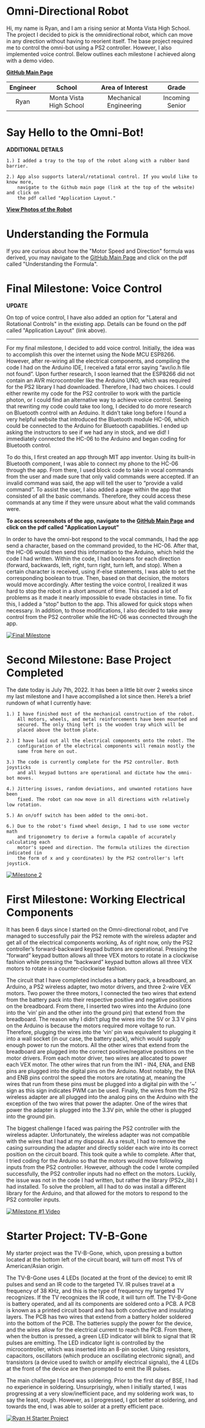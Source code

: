 ﻿# Omni-Directional Robot
Hi, my name is Ryan, and I am a rising senior at Monta Vista High School. The project I decided to pick is the omnidirectional robot, which can move in any direction without having to reorient itself. The base project required me to control the omni-bot using a PS2 controller. However, I also implemented voice control. Below outlines each milestone I achieved along with a demo video.

[**GitHub Main Page**](https://github.com/BlueStamp-Engineering-2022/RyanH_BSE_Project/tree/main)

| **Engineer** | **School** | **Area of Interest** | **Grade** |
|:--:|:--:|:--:|:--:|
| Ryan | Monta Vista High School | Mechanical Engineering | Incoming Senior

# Say Hello to the Omni-Bot!

**ADDITIONAL DETAILS**

    1.) I added a tray to the top of the robot along with a rubber band barrier.
 
    2.) App also supports lateral/rotational control. If you would like to know more, 
        navigate to the Github main page (link at the top of the website) and click on 
        the pdf called "Application Layout."

[**View Photos of the Robot**](https://photos.app.goo.gl/zVYusukSLiF1Nnch8)

# Understanding the Formula
If you are curious about how the "Motor Speed and Direction" formula was derived, you may navigate to the [GitHub Main Page](https://github.com/BlueStamp-Engineering-2022/RyanH_BSE_Project/tree/main) and click on the pdf called "Understanding the Formula". 

# Final Milestone: Voice Control

**UPDATE**

On top of voice control, I have also added an option for "Lateral and Rotational Controls" in the existing app. Details can be found on the pdf called "Application Layout" (link above).

----------

For my final milestone, I decided to add voice control. Initially, the idea was to accomplish this over the internet using the Node MCU ESP8266. However, after re-wiring all the electrical components, and compiling the code I had on the Arduino IDE, I received a fatal error saying “avr/io.h file not found”. Upon further research, I soon learned that the ESP8266 did not contain an AVR microcontroller like the Arduino UNO, which was required for the PS2 library I had downloaded. Therefore, I had two choices. I could either rewrite my code for the PS2 controller to work with the particle photon, or I could find an alternative way to achieve voice control. Seeing that rewriting my code could take too long, I decided to do more research on Bluetooth control with an Arduino. It didn’t take long before I found a very helpful website that introduced the Bluetooth module HC-06, which could be connected to the Arduino for Bluetooth capabilities. I ended up asking the instructors to see if we had any in stock, and we did! I immediately connected the HC-06 to the Arduino and began coding for Bluetooth control. 

To do this, I first created an app through MIT app inventor. Using its built-in Bluetooth component, I was able to connect my phone to the HC-06 through the app. From there, I used block code to take in vocal commands from the user and made sure that only valid commands were accepted. If an invalid command was said, the app will tell the user to “provide a valid command”. To assist the user, I also added a page within the app that consisted of all the basic commands. Therefore, they could access these commands at any time if they were unsure about what the valid commands were. 

****To access screenshots of the app, navigate to the [GitHub Main Page](https://github.com/BlueStamp-Engineering-2022/RyanH_BSE_Project/tree/main) and click on the pdf called "Application Layout"****

In order to have the omni-bot respond to the vocal commands, I had the app send a character, based on the command provided, to the HC-06. After that, the HC-06 would then send this information to the Arduino, which held the code I had written. Within the code, I had booleans for each direction (forward, backwards, left, right, turn right, turn left, and stop). When a certain character is received, using if-else statements, I was able to set the corresponding boolean to true. Then, based on that decision, the motors would move accordingly. After testing the voice control, I realized it was hard to stop the robot in a short amount of time. This caused a lot of problems as it made it nearly impossible to evade obstacles in time. To fix this, I added a “stop” button to the app. This allowed for quick stops when necessary. In addition, to those modifications, I also decided to take away control from the PS2 controller while the HC-06 was connected through the app. 

[![Final Milestone](https://res.cloudinary.com/marcomontalbano/image/upload/v1658525335/video_to_markdown/images/youtube--Z5iSiJXumOA-c05b58ac6eb4c4700831b2b3070cd403.jpg)](https://www.youtube.com/watch?v=Z5iSiJXumOA "Milestone 3")


# Second Milestone: Base Project Completed
The date today is July 7th, 2022. It has been a little bit over 2 weeks since my last milestone and I have accomplished a lot since then. Here’s a brief rundown of what I currently have: 

    1.) I have finished most of the mechanical construction of the robot. 
        All motors, wheels, and metal reinforcements have been mounted and 
        secured. The only thing left is the wooden tray which will be 
        placed above the bottom plate. 
  
    2.) I have laid out all the electrical components onto the robot. The 
        configuration of the electrical components will remain mostly the 
        same from here on out.
 
    3.) The code is currently complete for the PS2 controller. Both joysticks 
        and all keypad buttons are operational and dictate how the omni-bot moves. 
 
    4.) Jittering issues, random deviations, and unwanted rotations have been 
        fixed. The robot can now move in all directions with relatively low rotation. 
  
    5.) An on/off switch has been added to the omni-bot.
    
    6.) Due to the robot's fixed wheel design, I had to use some vector math 
        and trigonometry to derive a formula capable of accurately calculating each 
        motor's speed and direction. The formula utilizes the direction indicated (in 
        the form of x and y coordinates) by the PS2 controller's left joystick.

[![Milestone 2](https://res.cloudinary.com/marcomontalbano/image/upload/v1658528884/video_to_markdown/images/youtube--AEiCQfl9qKQ-c05b58ac6eb4c4700831b2b3070cd403.jpg)](https://www.youtube.com/watch?v=AEiCQfl9qKQ "Milestone 2")


# First Milestone: Working Electrical Components 
It has been 6 days since I started on the Omni-directional robot, and I’ve managed to successfully pair the PS2 remote with the wireless adapter and get all of the electrical components working, As of right now, only the PS2 controller’s forward-backward keypad buttons are operational. Pressing the “forward” keypad button allows all three VEX motors to rotate in a clockwise fashion while pressing the “backward” keypad button allows all three VEX motors to rotate in a counter-clockwise fashion. 

The circuit that I have completed includes a battery pack, a breadboard, an Arduino, a PS2 wireless adapter, two motor drivers, and three 2-wire VEX motors. Two power the three motors, I connected the two wires that extend from the battery pack into their respective positive and negative positions on the breadboard. From there, I inserted two wires into the Arduino (one into the ‘vin’ pin and the other into the ground pin) that extend from the breadboard. The reason why I didn’t plug the wires into the 5V or 3.3 V pins on the Arduino is because the motors required more voltage to run. Therefore, plugging the wires into the ‘vin’ pin was equivalent to plugging it into a wall socket (in our case, the battery pack), which would supply enough power to run the motors. All the other wires that extend from the breadboard are plugged into the correct positive/negative positions on the motor drivers. From each motor driver, two wires are allocated to power each VEX motor. The other wires that run from the IN1 - IN4, ENA, and ENB pins are plugged into the digital pins on the Arduino. Most notably, the ENA and ENB pins control the speed the motors are rotating at, meaning the wires that run from these pins must be plugged into a digital pin with the ‘~’ sign as this sign indicates PWM can be used. Finally, the wires from the PS2 wireless adapter are all plugged into the analog pins on the Arduino with the exception of the two wires that power the adapter. One of the wires that power the adapter is plugged into the 3.3V pin, while the other is plugged into the ground pin. 

The biggest challenge I faced was pairing the PS2 controller with the wireless adapter. Unfortunately, the wireless adapter was not compatible with the wires that I had at my disposal. As a result, I had to remove the casing surrounding the adapter and directly solder each wire into its correct position on the circuit board. This took quite a while to complete. After that, I tried coding for the Arduino so that the motors would move following inputs from the PS2 controller. However, although the code I wrote compiled successfully, the PS2 controller inputs had no effect on the motors. Luckily, the issue was not in the code I had written, but rather the library (PS2x_lib) I had installed. To solve the problem, all I had to do was install a different library for the Arduino, and that allowed for the motors to respond to the PS2 controller inputs. 



[![Milestone #1 Video](https://res.cloudinary.com/marcomontalbano/image/upload/v1656710570/video_to_markdown/images/youtube--j4AGbipcVsw-c05b58ac6eb4c4700831b2b3070cd403.jpg)](https://www.youtube.com/watch?v=j4AGbipcVsw "Milestone #1 Video")


# Starter Project: TV-B-Gone 


My starter project was the TV-B-Gone, which, upon pressing a button located at the bottom left of the circuit board, will turn off most TVs of American/Asian origin. 

The TV-B-Gone uses 4 LEDs (located at the front of the device) to emit IR pulses and send an IR code to the targeted TV. IR pulses travel at a frequency of 38 KHz, and this is the type of frequency my targeted TV recognizes. If the TV recognizes the IR code, it will turn off. The TV-B-Gone is battery operated, and all its components are soldered onto a PCB. A PCB is known as a printed circuit board and has both conductive and insulating layers. The PCB has two wires that extend from a battery holder soldered into the bottom of the PCB. The batteries supply the power for the device, and the wires allow for the electrical current to reach the PCB. From there, when the button is pressed, a green LED indicator will blink to signal that IR pulses are emitting. The LED indicator light is controlled by the microcontroller, which was inserted into an 8-pin socket. Using resistors, capacitors, oscillators (which produce an oscillating electronic signal), and transistors (a device used to switch or amplify electrical signals), the 4 LEDs at the front of the device are then prompted to emit the IR pulses. 

The main challenge I faced was soldering. Prior to the first day of BSE, I had no experience in soldering. Unsurprisingly, when I initially started, I was progressing at a very slow/inefficient pace, and my soldering work was, to say the least, rough. However, as I progressed, I got better at soldering, and towards the end, I was able to solder at a pretty efficient pace. 


[![Ryan H Starter Project](https://res.cloudinary.com/marcomontalbano/image/upload/v1655500204/video_to_markdown/images/youtube--NJntLOVBBz4-c05b58ac6eb4c4700831b2b3070cd403.jpg)](https://www.youtube.com/watch?v=NJntLOVBBz4 "Ryan H Starter Project")


